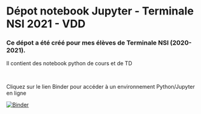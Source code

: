 # Dépot notebook Jupyter - Terminale NSI 2021 - VDD

### Ce dépot a été créé pour mes élèves de Terminale NSI (2020-2021).

Il contient des notebook python de cours et de TD

<br>

Cliquez sur le lien Binder pour accéder à un environnement Python/Jupyter en ligne



[![Binder](https://mybinder.org/badge_logo.svg)](https://mybinder.org/v2/gh/TNSIVDD/TNSI2021/HEAD)
